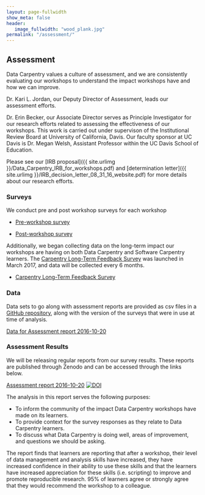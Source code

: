 ```yaml
---
layout: page-fullwidth
show_meta: false
header:
   image_fullwidth: "wood_plank.jpg"
permalink: "/assessment/"
---
```


## Assessment

Data Carpentry values a culture of assessment, and we are consistently evaluating 
our workshops to understand the impact workshops have and how we can improve.

Dr. Kari L. Jordan, our Deputy Director of Assessment, leads our assessment efforts.

Dr. Erin Becker, our Associate Director serves as Principle Investigator for our research efforts related to assessing the
effectiveness of our workshops. This work is carried out under supervison of the Institutional Review Board at University of California, Davis. Our faculty sponsor at UC Davis is Dr. Megan Welsh, Assistant Professor within the UC Davis School of Education.

Please see our [IRB proposal]({{ site.urlimg }}/Data_Carpentry_IRB_for_workshops.pdf)
and [determination letter]({{ site.urlimg }}/IRB_decision_letter_08_31_16_website.pdf) for more details about our research efforts.

### Surveys

We conduct pre and post workshop surveys for each workshop

- [Pre-workshop survey](https://www.surveymonkey.com/r/Preview/?sm=_2Fr_2BMLenJz3QD4fR3LpyrxE0ILyysS55zZtxg98DlSCmrGUESIrVTKPW0Pcdb05XO)

- [Post-workshop survey](https://www.surveymonkey.com/r/Preview/?sm=20aY_2FxKwi4RcNMTonEV1fJU4BPERgmL_2FWtZKq6Zrehggy5OOe3BxYzyxwVgbbZfr)

Additionally, we began collecting data on the long-term impact our workshops are having on both Data Carpentry and Software Carpentry learners. The [Carpentry Long-Term Feedback Survey](https://www.surveymonkey.com/r/Preview/?sm=LksuekfCD3hzLW6lPkx9qhkRF5nDt8uGWpN7lq2Mx0Dqw1Zriv3qYFpu3XtR46ei) was launched in March 2017, and data will be collected every 6 months.

- [Carpentry Long-Term Feedback Survey](https://www.surveymonkey.com/r/Preview/?sm=LksuekfCD3hzLW6lPkx9qhkRF5nDt8uGWpN7lq2Mx0Dqw1Zriv3qYFpu3XtR46ei)

### Data

Data sets to go along with assessment reports are provided as csv files in a 
[GitHub repository](https://github.com/carpentries/assessment-projects), along with the version of the surveys that were in use at time of analysis.  

[Data for Assessment report 2016-10-20](https://github.com/carpentries/public-survey-info/blob/master/documents/reports/Data-Carpentry-Reports/2016-11-04-DC-post-workshop-survey-data-archived.csv)

### Assessment Results
 
We will be releasing regular reports from our survey results. These reports are published through Zenodo and can
be accessed through the links below.

[Assessment report 2016-10-20](https://doi.org/10.5281/zenodo.165858) [![DOI](https://zenodo.org/badge/DOI/10.5281/zenodo.165858.svg)](https://doi.org/10.5281/zenodo.165858)

The analysis in this report serves the following purposes:

- To inform the community of the impact Data Carpentry workshops have made on its learners.
- To provide context for the survey responses as they relate to Data Carpentry learners.
- To discuss what Data Carpentry is doing well, areas of improvement, and questions we should be asking.

The report finds that learners are reporting that after a workshop, their level of data management and analysis skills have increased, they have increased confidence in their ability to use these skills and that the learners have increased appreciation for these skills (i.e. scripting) to improve and promote reproducible research. 95% of learners agree or strongly agree that they would recommend the workshop to a colleague.

